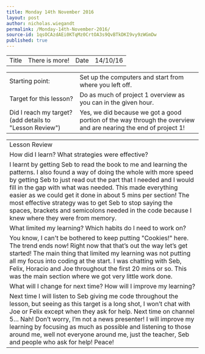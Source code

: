 ```yaml
---
title: Monday 14th November 2016
layout: post
author: nicholas.wiegandt
permalink: /Monday-14th-November-2016/
source-id: 1qsOCAzdAEi0KTqMz0CrtOA3s9QvBTkDKI9vy9zWGmDw
published: true
---
```

<table>
  <tr>
    <td>Title</td>
    <td>There is more!</td>
    <td>Date</td>
    <td>14/10/16</td>
  </tr>
</table>


<table>
  <tr>
    <td>Starting point:</td>
    <td>Set up the computers and start from where you left off.</td>
  </tr>
  <tr>
    <td>Target for this lesson?</td>
    <td>Do as much of project 1 overview as you can in the given hour.</td>
  </tr>
  <tr>
    <td>Did I reach my target?
(add details to "Lesson Review")</td>
    <td>Yes, we did because we got a good portion of the way through the overview and are nearing the end of project 1!</td>
  </tr>
</table>


<table>
  <tr>
    <td>Lesson Review</td>
  </tr>
  <tr>
    <td>How did I learn? What strategies were effective?</td>
  </tr>
  <tr>
    <td>I learnt by getting Seb to read the book to me and learning the patterns. I also found a way of doing the whole with more speed by getting Seb to just read out the part that I needed and I would fill in the gap with what was needed. This made everything easier as we could get it done in about 5 mins per section! The most effective strategy was to get Seb to stop saying the spaces, brackets and semicolons needed in the code because I knew where they were from memory. </td>
  </tr>
  <tr>
    <td>What limited my learning? Which habits do I need to work on?</td>
  </tr>
  <tr>
    <td>You know, I can't be bothered to keep putting "Cookies!" here. The trend ends now! Right now that that’s out the way let’s get started! The main thing that limited my learning was not putting all my focus into coding at the start. I was chatting with Seb, Felix, Horacio and Joe throughout the first 20 mins or so. This was the main section where we got very little work done.</td>
  </tr>
  <tr>
    <td>What will I change for next time? How will I improve my learning?</td>
  </tr>
  <tr>
    <td>Next time I will listen to Seb giving me code throughout the lesson, but seeing as this target is a long shot, I won’t chat with Joe or Felix except when they ask for help. Next time on channel 5… Nah! Don’t worry, I’m not a news presenter! I will improve my learning by focusing as much as possible and listening to those around me, well not everyone around me, just the teacher, Seb and people who ask for help! Peace!</td>
  </tr>
</table>



